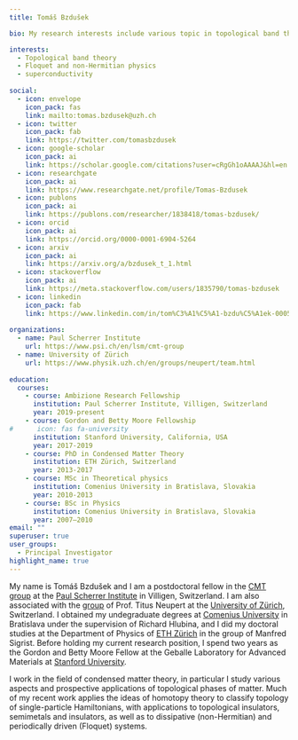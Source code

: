```yaml
---
title: Tomáš Bzdušek

bio: My research interests include various topic in topological band theory.

interests:
  - Topological band theory
  - Floquet and non-Hermitian physics
  - superconductivity
  
social:
  - icon: envelope
    icon_pack: fas
    link: mailto:tomas.bzdusek@uzh.ch
  - icon: twitter
    icon_pack: fab
    link: https://twitter.com/tomasbzdusek
  - icon: google-scholar
    icon_pack: ai
    link: https://scholar.google.com/citations?user=cRgGh1oAAAAJ&hl=en
  - icon: researchgate
    icon_pack: ai
    link: https://www.researchgate.net/profile/Tomas-Bzdusek
  - icon: publons
    icon_pack: ai
    link: https://publons.com/researcher/1838418/tomas-bzdusek/
  - icon: orcid
    icon_pack: ai
    link: https://orcid.org/0000-0001-6904-5264
  - icon: arxiv
    icon_pack: ai
    link: https://arxiv.org/a/bzdusek_t_1.html
  - icon: stackoverflow
    icon_pack: ai
    link: https://meta.stackoverflow.com/users/1835790/tomas-bzdusek
  - icon: linkedin
    icon_pack: fab
    link: https://www.linkedin.com/in/tom%C3%A1%C5%A1-bzdu%C5%A1ek-0005794b/
    
organizations:
  - name: Paul Scherrer Institute
    url: https://www.psi.ch/en/lsm/cmt-group
  - name: University of Zürich
    url: https://www.physik.uzh.ch/en/groups/neupert/team.html
    
education:
  courses:
    - course: Ambizione Research Fellowship
      institution: Paul Scherrer Institute, Villigen, Switzerland
      year: 2019-present
    - course: Gordon and Betty Moore Fellowship
#      icon: fas fa-university
      institution: Stanford University, California, USA
      year: 2017-2019
    - course: PhD in Condensed Matter Theory
      institution: ETH Zürich, Switzerland
      year: 2013-2017
    - course: MSc in Theoretical physics
      institution: Comenius University in Bratislava, Slovakia
      year: 2010-2013
    - course: BSc in Physics
      institution: Comenius University in Bratislava, Slovakia
      year: 2007–2010
email: ""
superuser: true
user_groups:
  - Principal Investigator
highlight_name: true
---
```


My name is Tomáš Bzdušek and I am a postdoctoral fellow in the [CMT group](https://www.psi.ch/en/lsm/cmt-group) at the [Paul Scherrer Institute](https://www.psi.ch/en) in Villigen, Switzerland. I am also associated with the [group](https://www.physik.uzh.ch/en/groups/neupert/team.html) of Prof. Titus Neupert at the [University of Zürich](https://www.uzh.ch/cmsssl/en.html), Switzerland. I obtained my undegraduate degrees at [Comenius University](https://fmph.uniba.sk/en/) in Bratislava under the supervision of Richard Hlubina, and I did my doctoral studies at the Department of Physics of [ETH Zürich](https://www.phys.ethz.ch/) in the group of Manfred Sigrist. Before holding my current research position, I spend two years as the Gordon and Betty Moore Fellow at the Geballe Laboratory for Advanced Materials at [Stanford University](https://glam.stanford.edu/).

I work in the field of condensed matter theory, in particular I study various aspects and prospective applications of topological phases of matter. Much of my recent work applies the ideas of homotopy theory to classify topology of single-particle Hamiltonians, with applications to topological insulators, semimetals and insulators, as well as to dissipative (non-Hermitian) and periodically driven (Floquet) systems. 

